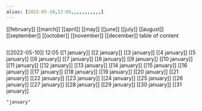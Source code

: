 ```yaml
---
alias: [2022-05-10,12:05,,,,,,,,,,,]
---
```

[[february]] [[march]] [[april]] [[may]] [[june]] [[july]] [[august]] [[september]] [[october]] [[november]] [[december]]
table of content
```toc
```

[[2022-05-10]] 12:05
[[1 january]]
[[2 january]]
[[3 january]]
[[4 january]]
[[5 january]]
[[6 january]]
[[7 january]]
[[8 january]]
[[9 january]]
[[10 january]]
[[11 january]]
[[12 january]]
[[13 january]]
[[14 january]]
[[15 january]]
[[16 january]]
[[17 january]]
[[18 january]]
[[19 january]]
[[20 january]]
[[21 january]]
[[22 january]]
[[23 january]]
[[24 january]]
[[25 january]]
[[26 january]]
[[27 january]]
[[28 january]]
[[29 january]]
[[30 january]]
[[31 january]]
```query
"january"
```